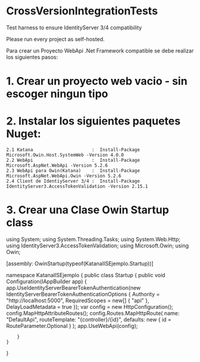 # CrossVersionIntegrationTests
Test harness to ensure IdentityServer 3/4 compatibility

Please run every project as self-hosted.

Para crear un Proyecto WebApi .Net Framework compatible se debe realizar los siguientes pasos:

# 1. Crear un proyecto web vacio - sin escoger ningun tipo 
# 2. Instalar los siguientes paquetes Nuget:
    2.1 Katana                      :  Install-Package Microsoft.Owin.Host.SystemWeb -Version 4.0.0
    2.2 WebApi                      :  Install-Package Microsoft.AspNet.WebApi -Version 5.2.6
    2.3 WebApi para Owin(Katana)    :  Install-Package Microsoft.AspNet.WebApi.Owin -Version 5.2.6
    2.4 Client de IdentiyServer 3/4 :  Install-Package IdentityServer3.AccessTokenValidation -Version 2.15.1

# 3. Crear una Clase Owin Startup class

using System;
using System.Threading.Tasks;
using System.Web.Http;
using IdentityServer3.AccessTokenValidation;
using Microsoft.Owin;
using Owin;

[assembly: OwinStartup(typeof(KatanaIISEjemplo.Startup))]

namespace KatanaIISEjemplo
{
    public class Startup
    {
        public void Configuration(IAppBuilder app)
        {
            app.UseIdentityServerBearerTokenAuthentication(new IdentityServerBearerTokenAuthenticationOptions
            {
                Authority = "http://localhost:5000",
                RequiredScopes = new[] { "api" },
                DelayLoadMetadata = true
            });
            var config = new HttpConfiguration();
            config.MapHttpAttributeRoutes();
            config.Routes.MapHttpRoute(
                name: "DefaultApi",
                routeTemplate: "{controller}/{id}",
                defaults: new { id = RouteParameter.Optional }
                );
            app.UseWebApi(config);

        }
    }
}
